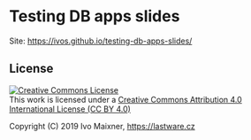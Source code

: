 # Testing DB apps slides

Site: https://ivos.github.io/testing-db-apps-slides/

## License

<p>
<a rel="license" href="https://creativecommons.org/licenses/by/4.0/">
<img alt="Creative Commons License" style="border-width:0"
    src="https://i.creativecommons.org/l/by/4.0/88x31.png" />
</a><br />
This work is licensed under a
<a rel="license" href="https://creativecommons.org/licenses/by/4.0/">
 Creative Commons Attribution 4.0 International License (CC BY 4.0)
</a>
</p>

Copyright (C) 2019 Ivo Maixner, https://lastware.cz
